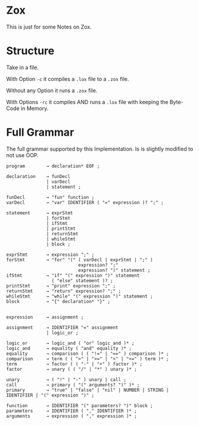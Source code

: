 # Zox

This is just for some Notes on Zox.

# Structure

Take in a file. 

With Option `-c` it compiles a `.lox` file to a `.zox` file.

Without any Option it runs a `.zox` file.

With Options `-rc` it compiles AND runs a `.lox` file with keeping the Byte-Code in Memory.

# Full Grammar

The full grammar supported by this Implementation. Is is slightly modified to not use OOP.

```
program        → declaration* EOF ;

declaration    → funDecl
               | varDecl
               | statement ;

funDecl        → "fun" function ;
varDecl        → "var" IDENTIFIER ( "=" expression )? ";" ;

statement      → exprStmt
               | forStmt
               | ifStmt
               | printStmt
               | returnStmt
               | whileStmt
               | block ;

exprStmt       → expression ";" ;
forStmt        → "for" "(" ( varDecl | exprStmt | ";" )
                           expression? ";"
                           expression? ")" statement ;
ifStmt         → "if" "(" expression ")" statement
                 ( "else" statement )? ;
printStmt      → "print" expression ";" ;
returnStmt     → "return" expression? ";" ;
whileStmt      → "while" "(" expression ")" statement ;
block          → "{" declaration* "}" ;


expression     → assignment ;

assignment     → IDENTIFIER "=" assignment
               | logic_or ;

logic_or       → logic_and ( "or" logic_and )* ;
logic_and      → equality ( "and" equality )* ;
equality       → comparison ( ( "!=" | "==" ) comparison )* ;
comparison     → term ( ( ">" | ">=" | "<" | "<=" ) term )* ;
term           → factor ( ( "-" | "+" ) factor )* ;
factor         → unary ( ( "/" | "*" ) unary )* ;

unary          → ( "!" | "-" ) unary | call ;
call           → primary ( "(" arguments? ")" )* ;
primary        → "true" | "false" | "nil" | NUMBER | STRING | IDENTIFIER | "(" expression ")" ;

function       → IDENTIFIER "(" parameters? ")" block ;
parameters     → IDENTIFIER ( "," IDENTIFIER )* ;
arguments      → expression ( "," expression )* ;
```
